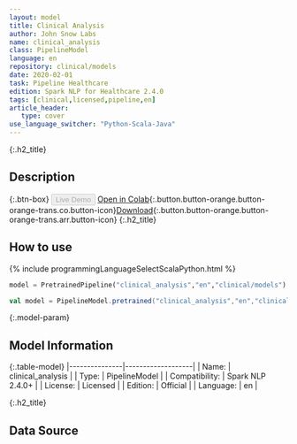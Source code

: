 ```yaml
---
layout: model
title: Clinical Analysis
author: John Snow Labs
name: clinical_analysis
class: PipelineModel
language: en
repository: clinical/models
date: 2020-02-01
task: Pipeline Healthcare
edition: Spark NLP for Healthcare 2.4.0
tags: [clinical,licensed,pipeline,en]
article_header:
   type: cover
use_language_switcher: "Python-Scala-Java"
---
```


{:.h2_title}
## Description

{:.btn-box}
<button class="button button-orange" disabled>Live Demo</button>
[Open in Colab](https://colab.research.google.com/github/JohnSnowLabs/spark-nlp-workshop/blob/master/tutorials/Certification_Trainings/Healthcare/11.Pretrained_Clinical_Pipelines.ipynb){:.button.button-orange.button-orange-trans.co.button-icon}[Download](https://s3.amazonaws.com/auxdata.johnsnowlabs.com/clinical/models/clinical_analysis_en_2.4.0_2.4_1580600773378.zip){:.button.button-orange.button-orange-trans.arr.button-icon}
{:.h2_title}
## How to use 
<div class="tabs-box" markdown="1">

{% include programmingLanguageSelectScalaPython.html %}

```python
model = PretrainedPipeline("clinical_analysis","en","clinical/models")
```

```scala
val model = PipelineModel.pretrained("clinical_analysis","en","clinical/models")
```
</div>

{:.model-param}
## Model Information

{:.table-model}
|---------------|-------------------|
| Name:          | clinical_analysis |
| Type:   | PipelineModel     |
| Compatibility: | Spark NLP 2.4.0+             |
| License:       | Licensed          |
| Edition:       | Official        |
| Language:      | en                |


{:.h2_title}
## Data Source
